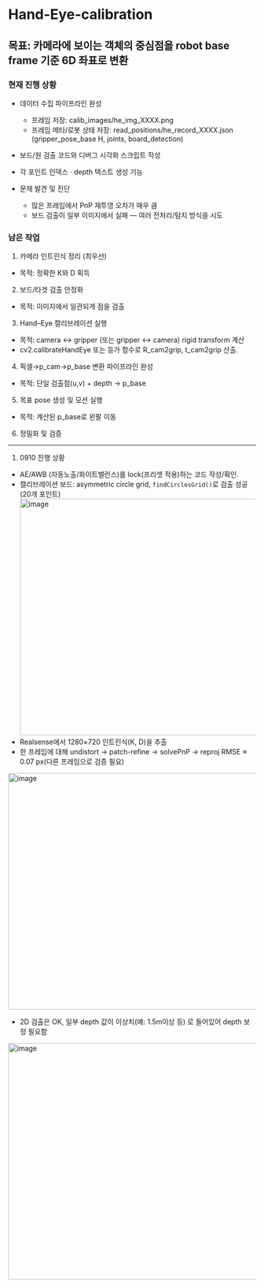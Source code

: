 # Hand-Eye-calibration
## 목표: 카메라에 보이는 객체의 중심점을 robot base frame 기준 6D 좌표로 변환
### 현재 진행 상황
- 데이터 수집 파이프라인 완성
  - 프레임 저장: calib_images/he_img_XXXX.png
  - 프레임 메타/로봇 상태 저장: read_positions/he_record_XXXX.json (gripper_pose_base H, joints, board_detection)
- 보드/원 검출 코드와 디버그 시각화 스크립트 작성
- 각 포인트 인덱스 · depth 텍스트 생성 기능

- 문제 발견 및 진단
  - 많은 프레임에서 PnP 재투영 오차가 매우 큼
  - 보드 검출이 일부 이미지에서 실패 — 여러 전처리/탐지 방식을 시도

### 남은 작업
1) 카메라 인트린식 정리 (최우선)
  - 목적: 정확한 K와 D 획득
2) 보드/타겟 검출 안정화
  - 목적: 이미지에서 일관되게 점을 검출
3) Hand–Eye 캘리브레이션 실행
  - 목적: camera ↔ gripper (또는 gripper ↔ camera) rigid transform 계산
  - cv2.calibrateHandEye 또는 등가 함수로 R_cam2grip, t_cam2grip 산출.
4) 픽셀→p_cam→p_base 변환 파이프라인 완성
  - 목적: 단일 검출점(u,v) + depth → p_base
5) 목표 pose 생성 및 모션 실행
  - 목적: 계산된 p_base로 왼팔 이동
6) 정밀화 및 검증


---
1. 0910 진행 상황
- AE/AWB (자동노출/화이트밸런스)를 lock(프리셋 적용)하는 코드 작성/확인.
- 캘리브레이션 보드: asymmetric circle grid, `findCirclesGrid()`로 검출 성공(20개 포인트)
  <img width="640" height="480" alt="image" src="https://github.com/user-attachments/assets/7c8af07c-c7ba-4432-b60a-ad4556131478" />  
- Realsense에서 1280×720 인트린식(K, D)을 추출
- 한 프레임에 대해 undistort → patch-refine → solvePnP → reproj RMSE ≈ 0.07 px(다른 프레임으로 검증 필요)
<img width="640" height="480" alt="image" src="https://github.com/user-attachments/assets/a519c86d-b4b4-4fce-92e0-f5019c81c5df" />

- 2D 검출은 OK, 일부 depth 값이 이상치(예: 1.5m이상 등) 로 들어있어 depth 보정 필요함
<img width="640" height="480" alt="image" src="https://github.com/user-attachments/assets/0caf752e-85ae-4559-a2f2-000dff5e24e1" />

